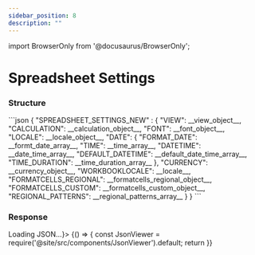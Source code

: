 ```yaml
---
sidebar_position: 8
description: ""
---
```


import BrowserOnly from '@docusaurus/BrowserOnly';

# Spreadsheet Settings
<h3>Structure</h3>
```json
{
        "SPREADSHEET_SETTINGS_NEW" : {
        "VIEW": __view_object__,
        "CALCULATION": __calculation_object__,
        "FONT": __font_object__,
        "LOCALE": __locale_object__,
        "DATE": {
            "FORMAT_DATE": __formt_date_array__,
            "TIME": __time_array__,
            "DATETIME": __date_time_array__,
            "DEFAULT_DATETIME": __default_date_time_array__,
            "TIME_DURATION": __time_duration_array__
        },
        "CURRENCY": __currency_object__,
        "WORKBOOKLOCALE": __locale__,
        "FORMATCELLS_REGIONAL": __formatcells_regional_object__,
        "FORMATCELLS_CUSTOM": __formatcells_custom_object__,
        "REGIONAL_PATTERNS": __regional_patterns_array__
    }
}
```

<h3>Response</h3>
<BrowserOnly fallback={<div>Loading JSON...</div>}>
{() => {
    const JsonViewer = require('@site/src/components/JsonViewer').default;
    return <JsonViewer data={{
        "SPREADSHEET_SETTINGS_NEW" : {
        "VIEW": {
            "GRID_COLOR": "#2ecc71"
        },
        "CALCULATION": {
            "IS_ITERATIVE_CALCULATION": true,
            "MAX_NUMBER_ITERATIONS": 100,
            "THRESHOLD": 0.01,
            "PATTERN_SETTING": 2
        },
        "FONT": {
            "FONT_NAME": "ZSTHEME_MINOR",
            "FONT_SIZE": "11pt",
            "FONT_COLOR": "#000000"
        },
        "LOCALE": {
            "THOUSAND_SEPARATOR": 44,
            "DECIMAL_SEPARATOR": 46,
            "LANGUAGE": "en",
            "COUNTRY": "IN",
            "TIME_ZONE": "Asia/Kolkata",
            "SHEET_DIRECTION": 1,
            "DATE_SEPARATOR": "/",
            "DICTIONARY_LOCALE": "en_US",
            "LOCALE": "en_IN",
            "DATE_FORMAT": 2,
            "CURRENCY_LOCALE": "en_IN",
            "NUMBER_GROUPING_TYPE": 1
        },
        "DATE": {
            "FORMAT_DATE": [
                {
                    "2025/05/06": "yyyy/MM/dd"
                },
                {
                    "05/06/2025": "MM/dd/yyyy"
                },
                {
                    "06/05/2025": "dd/MM/yyyy"
                },
                {
                    "Tuesday, May 6, 2025": "EEEE, MMMM d, yyyy"
                },
                {
                    "May 6, 2025": "MMMM d, yyyy"
                },
                {
                    "May 6, 2025": "MMM d, yyyy"
                },
                {
                    "5/6/25": "M/d/yy"
                }
            ],
            "TIME": [
                {
                    "4:47:05 PM IST": "h:mm:ss a z"
                },
                null,
                {
                    "4:47:05 PM": "h:mm:ss a"
                },
                {
                    "4:47 PM": "h:mm a"
                }
            ],
            "DATETIME": [
                {
                    "Tuesday, May 6, 2025 4:47 PM": "EEEE, MMMM d, yyyy h:mm a"
                },
                {
                    "May 6, 2025 4:47:05 PM": "MMMM d, yyyy h:mm:ss a"
                },
                {
                    "May 6, 2025 4:47:05 PM IST": "MMM d, yyyy h:mm:ss a z"
                },
                {
                    "5/6/25 4:47:05 PM IST": "M/d/yy h:mm:ss a z"
                }
            ],
            "DEFAULT_DATETIME": [
                {
                    "5/6/25 4:47 PM": "M/d/yy h:mm a"
                }
            ],
            "TIME_DURATION": [
                {
                    "25:01:01": [
                        "HH"
                    ]
                },
                {
                    "25:01": [
                        "HH"
                    ]
                }
            ]
        },
        "CURRENCY": {
            "CURRENCYSYMBOL": "$",
            "LOCALUTILCURSYMBOLS": [
                {
                    "EUR": "€",
                    "GBP": "£",
                    "USD": "$",
                    "INR": "₹",
                    "CNY": "￥"
                }
            ],
            "CURRENCYSYMBOL_HTML": "&#x24;",
            "CURRENCYNAME": "CURRENCYNAME.USD",
            "WORKBOOKLOCALE": "en_US"
        },
        "WORKBOOKLOCALE": "en_US",
        "FORMATCELLS_REGIONAL": {
            "ZipCode": "Zip Code",
            "PhoneNumber": "Phone Number",
            "ZipCode4": "Zip Code +4",
            "SSN": "Social Security Number"
        },
        "FORMATCELLS_CUSTOM": {
            "ISENCODED": true,
            "USERLEVELCUSTOMFONTS": [],
            "USERLEVELCUSTOMFORMATS": [
                "%5BHH%5D%3A%5Bmm%5D",
                "%5BHH%5D%3Amm%3Ass%3A000",
                "%5Bmm%5D%3Ass.00",
                "%5Bmm%5D%3Ass.000"
            ]
        },
        "REGIONAL_PATTERNS": [
            [
                "ZipCode",
                "%2300000"
            ],
            [
                "PhoneNumber",
                "%5B%3C%3D9999999%5D%23-%23%23%23%23%3B%28%23%29%22%20%22%23%23%23-%23%23%23%23"
            ],
            [
                "ZipCode4",
                "%2300000-0000"
            ],
            [
                "SSN",
                "%23%23000-00-0000"
            ]
        ]
    }
    }} />
    }}
</BrowserOnly>